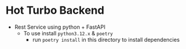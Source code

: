 # Hot Turbo Backend

* Rest Service using python + FastAPI
    * To use install `python3.12.x` & `poetry`
        * run `poetry install` in this directory to install dependencies

